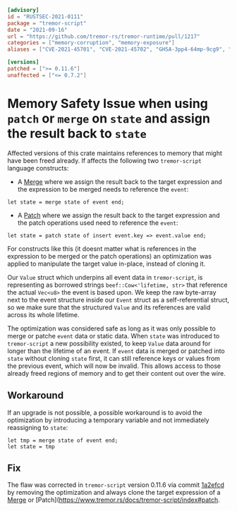 ```toml
[advisory]
id = "RUSTSEC-2021-0111"
package = "tremor-script"
date = "2021-09-16"
url = "https://github.com/tremor-rs/tremor-runtime/pull/1217"
categories = ["memory-corruption", "memory-exposure"]
aliases = ["CVE-2021-45701", "CVE-2021-45702", "GHSA-3pp4-64mp-9cg9", "GHSA-9qvw-46gf-4fv8", "GHSA-q2x5-6q7q-r872"]

[versions]
patched = [">= 0.11.6"]
unaffected = ["<= 0.7.2"]
```

# Memory Safety Issue when using `patch` or `merge` on `state` and assign the result back to `state`

Affected versions of this crate maintains references to memory that might have been freed already.
If affects the following two `tremor-script` language constructs:

* A [Merge](https://www.tremor.rs/docs/tremor-script/index#merge) where we assign the result back to the target expression
  and the expression to be merged needs to reference the `event`:

```
let state = merge state of event end;
```

* A [Patch](https://www.tremor.rs/docs/tremor-script/index#patch) where we assign the result back to the target expression
  and the patch operations used need to reference the `event`:

```
let state = patch state of insert event.key => event.value end;
```

For constructs like this (it doesnt matter what is references in the expression to be merged or the patch operations) an optimization
was applied to manipulate the target value in-place, instead of cloning it.

Our `Value` struct which underpins all event data in `tremor-script`, is representing as borrowed strings `beef::Cow<'lifetime, str>` 
that reference the actual `Vec<u8>` the event is based upon. We keep the raw byte-array next to the event structure inside our `Event` struct as a self-referential struct,
so we make sure that the structured `Value` and its references are valid across its whole lifetime.

The optimization was considered safe as long as it was only possible to merge or patche `event` data or static data.
When `state` was introduced to `tremor-script` a new possibility existed, to keep `Value` data around for longer than the lifetime of an event.
If `event` data is merged or patched into `state` without cloning `state` first, it can still reference keys or values from
the previous event, which will now be invalid. This allows access to those already freed regions of memory and to get their content out over the wire.


## Workaround

If an upgrade is not possible, a possible workaround is to avoid the optimization
by introducing a temporary variable and not immediately reassigning to `state`:

```
let tmp = merge state of event end;
let state = tmp
```

## Fix

The flaw was corrected in `tremor-script` version 0.11.6 via commit [1a2efcd](https://github.com/tremor-rs/tremor-runtime/commit/1a2efcdbe68e5e7fd0a05836ac32d2cde78a0b2e) by removing the optimization
and always clone the target expression of a [Merge](https://www.tremor.rs/docs/tremor-script/index#merge) or [Patch](https://www.tremor.rs/docs/tremor-script/index#patch.

